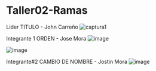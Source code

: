 # Taller02-Ramas
 Lider TITULO - John Carreño
 ![captura1](https://github.com/user-attachments/assets/aa8f257e-58a9-4eb9-9591-703ab12b1655)


Integrante 1 ORDEN - Jose Mora
![image](https://github.com/user-attachments/assets/885b729b-acb8-47df-b91b-ece0421baa6e)

![image](https://github.com/user-attachments/assets/b3edfc89-cb42-4a44-99f0-4cf2ee6f8177)



Integrante#2 CAMBIO DE NOMBRE - Jostin Mora
![image](https://github.com/user-attachments/assets/3f44330b-336b-4f85-90e4-214c30d5e4f9)
